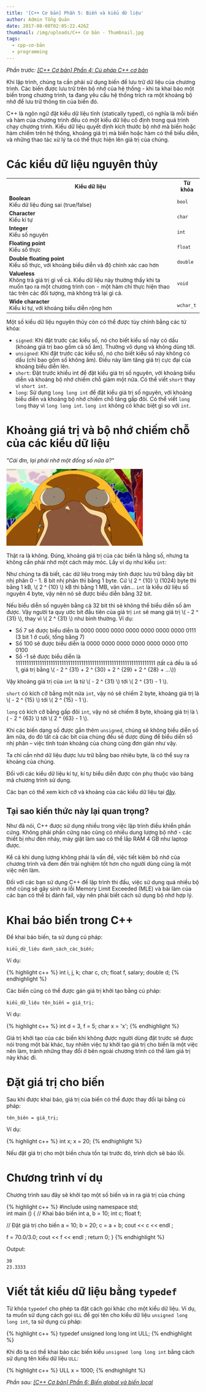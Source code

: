 ```yaml
---
title: '[C++ Cơ bản] Phần 5: Biến và kiểu dữ liệu'
author: Admin Tổng Quản
date: 2017-08-08T02:05:22.426Z
thumbnail: /img/uploads/C++ Cơ bản - Thumbnail.jpg
tags:
  - cpp-cơ-bản
  - programming
---
```

*Phần trước: [\[C++ Cơ bản\] Phần 4: Cú pháp C++ cơ bản](http://cowboycoder.tech/article/c-co-ban-phan-4-cu-phap-c-co-ban)*

Khi lập trình, chúng ta cần phải sử dụng biến để lưu trữ dữ liệu của chương trình. Các biến được lưu trữ trên bộ nhớ của hệ thống - khi ta khai báo một biến trong chương trình, ta đang yêu cầu hệ thống trích ra một khoảng bộ nhớ để lưu trữ thông tin của biến đó.

C++ là ngôn ngữ đặt kiểu dữ liệu tĩnh (statically typed), có nghĩa là mỗi biến và hàm của chương trình đều có một kiểu dữ liệu cố định trong quá trình chạy chương trình. Kiểu dữ liệu quyết định kích thước bộ nhớ mà biến hoặc hàm chiếm trên hệ thống, khoảng giá trị mà biến hoặc hàm có thể biểu diễn, và những thao tác xử lý ta có thể thực hiện lên giá trị của chúng.

# Các kiểu dữ liệu nguyên thủy

<table class="table table-striped table-bordered">
<tr>
    <th>Kiểu dữ liệu</th>
    <th>Từ khóa</th>
</tr>
<tr>
    <td><b>Boolean</b><br/>Kiểu dữ liệu đúng sai (true/false)</td>
    <td><code class="highlighter-rouge">bool</code></td>
</tr>
<tr>
    <td><b>Character</b><br/>Kiểu kí tự</td>
    <td><code class="highlighter-rouge">char</code></td>
</tr>
<tr>
    <td><b>Integer</b><br/>Kiểu số nguyên</td>
    <td><code class="highlighter-rouge">int</code></td>
</tr>
<tr>
    <td><b>Floating point</b><br/>Kiểu số thực</td>
    <td><code class="highlighter-rouge">float</code></td>
</tr>
<tr>
    <td><b>Double floating point</b><br/>Kiểu số thực, với khoảng biểu diễn và độ chính xác cao hơn</td>
    <td><code class="highlighter-rouge">double</code></td>
</tr>
<tr>
    <td><b>Valueless</b><br/>Không trả giá trị gì về cả. Kiểu dữ liệu này thường thấy khi ta muốn tạo ra một chương trình con - một hàm chỉ thực hiện thao tác trên các đối tượng, mà không trả lại gì cả.</td>
    <td><code class="highlighter-rouge">void</code></td>
</tr>
<tr>
    <td><b>Wide character</b><br/>Kiểu kí tự, với khoảng biểu diễn rộng hơn</td>
    <td><code class="highlighter-rouge">wchar_t</code></td>
</tr>
</table>

Một số kiểu dữ liệu nguyên thủy còn có thể được tùy chỉnh bằng các từ khóa:
* ```signed```: Khi đặt trước các kiểu số, nó cho biết kiểu số này có dấu (khoảng giá trị bao gồm cả số âm). Thường vô dụng và không dùng tới.
* ```unsigned```: Khi đặt trước các kiểu số, nó cho biết kiểu số này không có dấu (chỉ bao gồm số không âm). Điều này làm tăng giá trị cực đại của khoảng biểu diễn lên.
* ```short```: Đặt trước khiểu int để đặt kiểu giá trị số nguyên, với khoảng biểu diễn và khoảng bộ nhớ chiếm chỗ giảm một nửa. Có thể viết ```short``` thay vì ```short int```.
* ```long```: Sử dụng ```long long int``` để đặt kiểu giá trị số nguyên, với khoảng biểu diễn và khoảng bộ nhớ chiếm chỗ tăng gấp đôi. Có thể viết ```long long``` thay vì ```long long int```. ```long int``` không có khác biệt gì so với ```int```.


# Khoảng giá trị và bộ nhớ chiếm chỗ của các kiểu dữ liệu

*"Cái đm, lại phải nhớ một đống số nữa à?"*

![undefined](/img/uploads/cpp-cơ-bản-2-1.jpg)

Thật ra là không. Đúng, khoảng giá trị của các biến là hằng số, nhưng ta không cần phải nhớ một cách máy móc. Lấy ví dụ như kiểu ```int```:
 
Như chúng ta đã biết, các dữ liệu trong  máy tính được lưu trữ bằng dãy bit nhị phân 0 - 1. 8 bit nhị phân thì bằng 1 byte. Cứ \\( 2 ^ {10} \\) (1024) byte thì bằng 1 kB, \\( 2 ^ {10} \\) kB thì bằng 1 MB, vân vân… ```int``` là kiểu dữ liệu số nguyên 4 byte, vậy nên nó sẽ được biểu diễn bằng 32 bit.

Nếu biểu diễn số nguyên bằng cả 32 bit thì sẽ không thể biểu diễn số âm được. Vậy người ta quy ước bit đầu tiên của giá trị ```int``` sẽ mang giá trị \\( - 2 ^ {31} \\), thay vì \\( 2 ^ {31} \\) như bình thường. Ví dụ: 

* Số 7 sẽ được biểu diễn là 0000 0000 0000 0000 0000 0000 0000 0111 (3 bit 1 ở cuối, tổng bằng 7)
* Số 100 sẽ được biểu diễn là 0000 0000 0000 0000 0000 0000 ‭0110 0100‬‬‬
* Số -1 sẽ được biểu diễn là ‭1111111111111111111111111111111111111111111111111111111111111111‬ (tất cả đều là số 1, giá trị bằng \\( - 2 ^ {31} + 2 ^ {30} + 2 ^ {29} + 2 ^ {28} + ...\\))‬‬

Vậy khoảng giá trị của ```int``` là từ \\( - 2 ^ {31} \\) tới \\( 2 ^ {31} - 1 \\). 

```short``` có kích cỡ bằng một nửa ```int```, vậy nó sẽ chiếm 2 byte, khoảng giá trị là \\( - 2 ^ {15} \\) tới \\( 2 ^ {15} - 1 \\).

```long``` có kích cỡ bằng gấp đôi ```int```, vậy nó sẽ chiếm 8 byte, khoảng giá trị là \\( - 2 ^ {63} \\) tới \\( 2 ^ {63} - 1 \\).

Khi các biến dạng số được gắn thêm ```unsigned```, chúng sẽ không biểu diễn số âm nữa, do đó tất cả các bit của chúng đều sẽ được dùng để biểu diễn số nhị phân – việc tính toán khoảng của chúng cũng đơn giản như vậy.

Ta chỉ cần nhớ dữ liệu được lưu trữ bằng bao nhiêu byte, là có thể suy ra khoảng của chúng. 

Đối với các kiểu dữ liệu kí tự, kí tự biểu diễn được còn phụ thuộc vào bảng mã chương trình sử dụng.

Các bạn có thể xem kích cỡ và khoảng của các kiểu dữ liệu tại [đây](https://msdn.microsoft.com/en-us/library/s3f49ktz.aspx).

## Tại sao kiến thức này lại quan trọng?

Như đã nói, C++ được sử dụng nhiều trong việc lập trình điều khiển phần cứng. Không phải phần cứng nào cũng có nhiều dung lượng bộ nhớ - các thiết bị như đèn nháy, máy giặt làm sao có thể lắp RAM 4 GB như laptop được. 

Kể cả khi dung lượng không phải là vấn đề, việc tiết kiệm bộ nhớ của chương trình và đem đến trải nghiệm tốt hơn cho người dùng cũng là một việc nên làm.

Đối với các bạn sử dụng C++ để lập trình thi đấu, việc sử dụng quá nhiều bộ nhớ cũng sẽ gây sinh ra lỗi Memory Limit Exceeded (MLE) và bài làm của các bạn có thể bị đánh fail, vậy nên phải biết cách sử dụng bộ nhớ hợp lý.

# Khai báo biến trong C++

Để khai báo biến, ta sử dụng cú pháp:

```
kiểu_dữ_liệu danh_sách_các_biến;
```

Ví dụ:

{% highlight c++ %}
int    i, j, k;
char   c, ch;
float  f, salary;
double d;
{% endhighlight %}

Các biến cũng có thể được gán giá trị khởi tạo bằng cú pháp:

```
kiểu_dữ_liệu tên_biến = giá_trị;
```

Ví dụ:

{% highlight c++ %}
int d = 3, f = 5; 
char x = 'x'; 
{% endhighlight %}

Giá trị khởi tạo của các biến khi không được người dùng đặt trước sẽ được nói trong một bài khác, tuy nhiên việc tự khởi tạo giá trị cho biến là một việc nên làm, tránh những thay đổi ở bên ngoài chương trình có thể làm giá trị này khác đi.

# Đặt giá trị cho biến

Sau khi được khai báo, giá trị của biến có thể được thay đổi lại bằng cú pháp:

```
tên_biên = giá_trị;
```

Ví dụ:

{% highlight c++ %}
int x;
x = 20;
{% endhighlight %}

Nếu đặt giá trị cho một biến chưa tồn tại trước đó, trình dịch sẽ báo lỗi.

# Chương trình ví dụ

Chương trình sau đây sẽ khởi tạo một số biến và in ra giá trị của chúng

{% highlight c++ %}
#include <iostream>
using namespace std;  
int main () {
   // Khai báo biến
   int a, b = 10;
   int c;
   float f;
 
   // Đặt giá trị cho biến
   a = 10;
   b = 20;
   c = a + b;
   cout << c << endl ;

   f = 70.0/3.0;
   cout << f << endl ;
   return 0;
}
{% endhighlight %}

Output:

```
30
23.3333
```

# Viết tắt kiểu dữ liệu bằng ```typedef```

Từ khóa ```typedef``` cho phép ta đặt cách gọi khác cho một kiểu dữ liệu. Ví dụ, ta muốn sử dụng cách gọi ```ULL``` để gọi tên cho kiểu dữ liệu ```unsigned long long int```, ta sử dụng cú pháp:

{% highlight c++ %}
typedef unsigned long long int ULL;
{% endhighlight %}

Khi đó ta có thể khai báo các biến kiểu ```unsigned long long int``` bằng cách sử dụng tên kiểu dữ liệu ```ULL```:

{% highlight c++ %}
ULL x = 1000;
{% endhighlight %}

*Phần sau: [\[C++ Cơ bản\] Phần 6: Biến global và biến local](http://cowboycoder.tech/article/c-co-ban-phan-6-bien-global-va-bien-local)*
